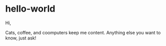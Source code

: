 # hello-world
Hi,

Cats, coffee, and coomputers keep me content. Anything else you want to know, just ask!
